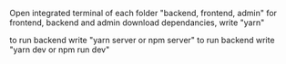 Open integrated terminal of each folder "backend, frontend, admin"
for frontend, backend and admin download dependancies, write "yarn"

to run backend write "yarn server or npm server"
to run backend write "yarn dev or npm run dev"


